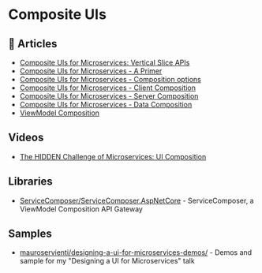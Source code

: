 # Composite UIs

## 📕 Articles
- [Composite UIs for Microservices: Vertical Slice APIs](https://jimmybogard.com/composite-uis-for-microservices-vertical-slice-apis/)
- [Composite UIs for Microservices - A Primer](https://jimmybogard.com/composite-uis-for-microservices-a-primer/)
- [Composite UIs for Microservices - Composition options](https://jimmybogard.com/composite-uis-for-microservices-composition-options/)
- [Composite UIs for Microservices - Client Composition](https://jimmybogard.com/composite-uis-for-microservices-client-composition/)
- [Composite UIs for Microservices - Server Composition](https://jimmybogard.com/composite-uis-for-microservices-server-composition/)
- [Composite UIs for Microservices - Data Composition](https://jimmybogard.com/composite-uis-for-microservices-data-composition/)
- [ViewModel Composition](https://milestone.topics.it/series/view-model-composition.html)

## Videos
- [The HIDDEN Challenge of Microservices: UI Composition](https://www.youtube.com/watch?v=ILbjKR1FXoc)

## Libraries
- [ServiceComposer/ServiceComposer.AspNetCore](https://github.com/ServiceComposer/ServiceComposer.AspNetCore) - ServiceComposer, a ViewModel Composition API Gateway

## Samples
- [mauroservienti/designing-a-ui-for-microservices-demos/](https://github.com/mauroservienti/designing-a-ui-for-microservices-demos/) - Demos and sample for my "Designing a UI for Microservices" talk